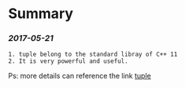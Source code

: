 Summary
==========

### *2017-05-21*
	1. tuple belong to the standard libray of C++ 11
	2. It is very powerful and useful.

Ps: more details can reference the link [tuple](http://en.cppreference.com/mwiki/index.php?title=Special%3ASearch&search=tuple)